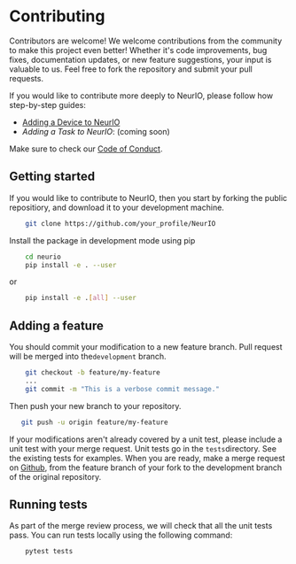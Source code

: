 # Contributing

Contributors are welcome! We welcome contributions from the community to make this project even better! Whether it's
code improvements, bug fixes, documentation updates, or new feature suggestions, your input is valuable to us. Feel free
to fork the repository and submit your pull requests.

If you would like to contribute more deeply to NeurIO, please follow how step-by-step guides:

- [Adding a Device to NeurIO](../contribution/ADD_A_DEVICE.md)
- *Adding a Task to NeurIO*: (coming soon)

Make sure to check our [Code of Conduct](./CODE_OF_CONDUCT.md).

## Getting started

If you would like to contribute to NeurIO, then you start by forking the public repositiory, and download it to your
development machine.

```bash
    git clone https://github.com/your_profile/NeurIO
```

Install the package in development mode using pip

```bash
    cd neurio
    pip install -e . --user
```

or

```bash
    pip install -e .[all] --user
```

## Adding a feature

You should commit your modification to a new feature branch.
Pull request will be merged into the``development`` branch.

```bash
    git checkout -b feature/my-feature
    ...
    git commit -m "This is a verbose commit message."
```

Then push your new branch to your repository.

```bash
   git push -u origin feature/my-feature
```

If your modifications aren't already covered by a unit test, please include a unit test with your merge request.
Unit tests go in the ``tests``directory. See the existing tests for examples.
When you are ready, make a merge request on [Github](https://github.com/csem/neurio), from the feature branch of your fork to the development branch of
the original repository.

## Running tests

As part of the merge review process, we will check that all the unit tests pass.
You can run tests locally using the following command:

```bash
    pytest tests
```